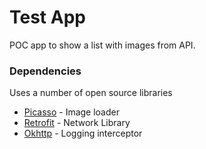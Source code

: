 # Test App

POC app to show a list with images from API.

### Dependencies

 Uses a number of open source libraries

* [Picasso](https://square.github.io/picasso/) - Image loader
* [Retrofit](https://square.github.io/retrofit/) - Network Library
* [Okhttp](https://square.github.io/okhttp/) - Logging interceptor
